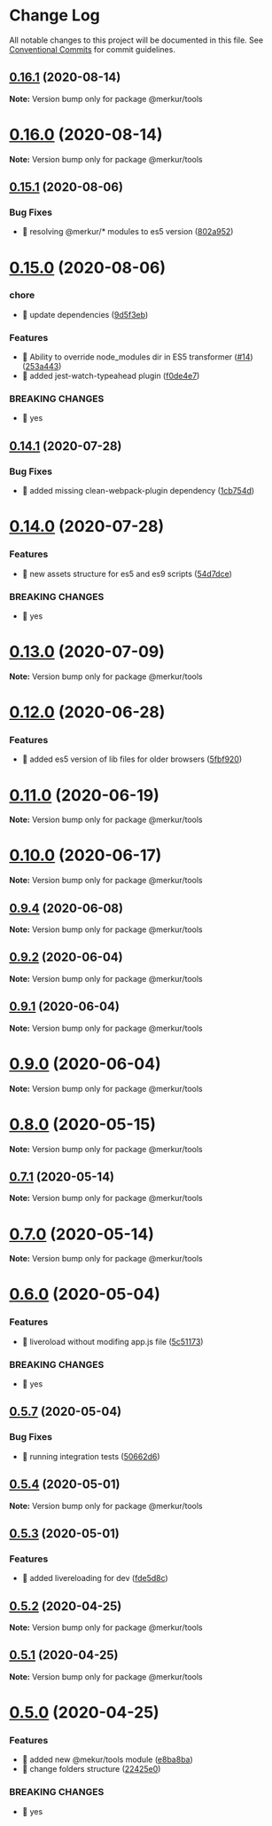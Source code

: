 # Change Log

All notable changes to this project will be documented in this file.
See [Conventional Commits](https://conventionalcommits.org) for commit guidelines.

## [0.16.1](https://github.com/mjancarik/merkur/compare/v0.16.0...v0.16.1) (2020-08-14)

**Note:** Version bump only for package @merkur/tools





# [0.16.0](https://github.com/mjancarik/merkur/compare/v0.15.2...v0.16.0) (2020-08-14)

**Note:** Version bump only for package @merkur/tools





## [0.15.1](https://github.com/mjancarik/merkur/compare/v0.15.0...v0.15.1) (2020-08-06)


### Bug Fixes

* 🐛 resolving @merkur/* modules to es5 version ([802a952](https://github.com/mjancarik/merkur/commit/802a952995499f18d803414b26c0ac4356d7d881))





# [0.15.0](https://github.com/mjancarik/merkur/compare/v0.14.1...v0.15.0) (2020-08-06)


### chore

* 🤖 update dependencies ([9d5f3eb](https://github.com/mjancarik/merkur/commit/9d5f3eb1b0b1e6845fa2ae5e2714cefd53e6782e))


### Features

* 🎸 Ability to override node_modules dir in ES5 transformer ([#14](https://github.com/mjancarik/merkur/issues/14)) ([253a443](https://github.com/mjancarik/merkur/commit/253a44346e324d98ed4408775ddbb9e3e769d9c7))
* 🎸 added jest-watch-typeahead plugin ([f0de4e7](https://github.com/mjancarik/merkur/commit/f0de4e726e41239676cce956e7374a7ca64dcd64))


### BREAKING CHANGES

* 🧨 yes





## [0.14.1](https://github.com/mjancarik/merkur/compare/v0.14.0...v0.14.1) (2020-07-28)


### Bug Fixes

* 🐛 added missing clean-webpack-plugin dependency ([1cb754d](https://github.com/mjancarik/merkur/commit/1cb754d70ada2d98eb813d4d8d7c6012bfd1f135))





# [0.14.0](https://github.com/mjancarik/merkur/compare/v0.13.1...v0.14.0) (2020-07-28)


### Features

* 🎸 new assets structure for es5 and es9 scripts ([54d7dce](https://github.com/mjancarik/merkur/commit/54d7dceb9d01630dbcfb7a18615360c0ceae3ab9))


### BREAKING CHANGES

* 🧨 yes





# [0.13.0](https://github.com/mjancarik/merkur/compare/v0.12.0...v0.13.0) (2020-07-09)

**Note:** Version bump only for package @merkur/tools





# [0.12.0](https://github.com/mjancarik/merkur/compare/v0.11.3...v0.12.0) (2020-06-28)


### Features

* 🎸 added es5 version of lib files for older browsers ([5fbf920](https://github.com/mjancarik/merkur/commit/5fbf9205e60b735d2711f3f98c06ee7a734d26ba))





# [0.11.0](https://github.com/mjancarik/merkur/compare/v0.10.0...v0.11.0) (2020-06-19)

**Note:** Version bump only for package @merkur/tools





# [0.10.0](https://github.com/mjancarik/merkur/compare/v0.9.4...v0.10.0) (2020-06-17)

**Note:** Version bump only for package @merkur/tools





## [0.9.4](https://github.com/mjancarik/merkur/compare/v0.9.3...v0.9.4) (2020-06-08)

**Note:** Version bump only for package @merkur/tools





## [0.9.2](https://github.com/mjancarik/merkur/compare/v0.8.1...v0.9.2) (2020-06-04)

**Note:** Version bump only for package @merkur/tools





## [0.9.1](https://github.com/mjancarik/merkur/compare/v0.8.1...v0.9.1) (2020-06-04)

**Note:** Version bump only for package @merkur/tools





# [0.9.0](https://github.com/mjancarik/merkur/compare/v0.8.1...v0.9.0) (2020-06-04)

**Note:** Version bump only for package @merkur/tools





# [0.8.0](https://github.com/mjancarik/merkur/compare/v0.7.1...v0.8.0) (2020-05-15)

**Note:** Version bump only for package @merkur/tools





## [0.7.1](https://github.com/mjancarik/merkur/compare/v0.7.0...v0.7.1) (2020-05-14)

**Note:** Version bump only for package @merkur/tools





# [0.7.0](https://github.com/mjancarik/merkur/compare/v0.6.2...v0.7.0) (2020-05-14)

**Note:** Version bump only for package @merkur/tools





# [0.6.0](https://github.com/mjancarik/merkur/compare/v0.5.7...v0.6.0) (2020-05-04)


### Features

* 🎸 liveroload without modifing app.js file ([5c51173](https://github.com/mjancarik/merkur/commit/5c511739efa3edab3981f0fdee17303a311df7db))


### BREAKING CHANGES

* 🧨 yes





## [0.5.7](https://github.com/mjancarik/merkur/compare/v0.5.6...v0.5.7) (2020-05-04)


### Bug Fixes

* 🐛 running integration tests ([50662d6](https://github.com/mjancarik/merkur/commit/50662d649fa1c301ecbdb29ba596cc04662ccbca))





## [0.5.4](https://github.com/mjancarik/merkur/compare/v0.5.3...v0.5.4) (2020-05-01)

**Note:** Version bump only for package @merkur/tools





## [0.5.3](https://github.com/mjancarik/merkur/compare/v0.5.2...v0.5.3) (2020-05-01)


### Features

* 🎸 added livereloading for dev ([fde5d8c](https://github.com/mjancarik/merkur/commit/fde5d8c2cae2145a1d0af4efd5177c88b16d4f1d))





## [0.5.2](https://github.com/mjancarik/merkur/compare/v0.5.1...v0.5.2) (2020-04-25)

**Note:** Version bump only for package @merkur/tools





## [0.5.1](https://github.com/mjancarik/merkur/compare/v0.5.0...v0.5.1) (2020-04-25)

**Note:** Version bump only for package @merkur/tools





# [0.5.0](https://github.com/mjancarik/merkur/compare/v0.4.2...v0.5.0) (2020-04-25)


### Features

* 🎸 added new @mekur/tools module ([e8ba8ba](https://github.com/mjancarik/merkur/commit/e8ba8baec41366c56456b958cb57afec1bafeb0e))
* 🎸 change folders structure ([22425e0](https://github.com/mjancarik/merkur/commit/22425e0b4e61984d5d303186299ade4bba1cf5fb))


### BREAKING CHANGES

* 🧨 yes

